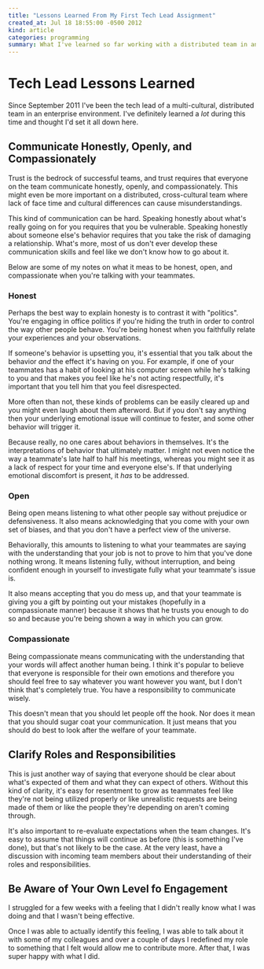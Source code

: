```yaml
---
title: "Lessons Learned From My First Tech Lead Assignment"
created_at: Jul 18 18:55:00 -0500 2012
kind: article
categories: programming
summary: What I've learned so far working with a distributed team in an enterprise environment.
---
```


# Tech Lead Lessons Learned

Since September 2011 I've been the tech lead of a multi-cultural,
distributed team in an enterprise environment. I've definitely learned
a _lot_ during this time and thought I'd set it all down here.

## Communicate Honestly, Openly, and Compassionately

Trust is the bedrock of successful teams, and trust requires that
everyone on the team communicate honestly, openly, and
compassionately. This might even be more important on a distributed,
cross-cultural team where lack of face time and cultural differences
can cause misunderstandings.

This kind of communication can be hard. Speaking honestly about what's
really going on for you requires that you be vulnerable. Speaking
honestly about someone else's behavior requires that you take the risk
of damaging a relationship. What's more, most of us don't ever develop
these communication skills and feel like we don't know how to go about
it.

Below are some of my notes on what it meas to be honest, open, and
compassionate when you're talking with your teammates.

### Honest

Perhaps the best way to explain honesty is to contrast it with
"politics". You're engaging in office politics if you're hiding the truth
in order to control the way other people behave. You're being honest
when you faithfully relate your experiences and your observations.

If someone's behavior is upsetting you, it's essential that you talk
about the behavior _and_ the effect it's having on you. For example,
if one of your teammates has a habit of looking at his computer screen
while he's talking to you and that makes you feel like he's not acting
respectfully, it's important that you tell him that you feel
disrespected.

More often than not, these kinds of problems can be easily cleared up
and you might even laugh about them afterword. But if you don't say
anything then your underlying emotional issue will continue to fester,
and some other behavior will trigger it.

Because really, no one cares about behaviors in themselves. It's the
interpretations of behavior that ultimately matter. I might not even notice
the way a teammate's late half to half his meetings, whereas you might
see it as a lack of respect for your time and everyone else's. If that
underlying emotional discomfort is present, it _has_ to be addressed.

### Open

Being open means listening to what other people say without prejudice or
defensiveness. It also means acknowledging that you come with your own
set of biases, and that you don't have a perfect view of the universe.

Behaviorally, this amounts to listening to what your teammates are
saying with the understanding that your job is not to prove to him
that you've done nothing wrong. It means listening fully, without
interruption, and being confident enough in yourself to investigate
fully what your teammate's issue is.

It also means accepting that you do mess up, and that your teammate is
giving you a gift by pointing out your mistakes (hopefully in a
compassionate manner) because it shows that he trusts you enough to do
so and because you're being shown a way in which you can grow.

### Compassionate

Being compassionate means communicating with the understanding that
your words will affect another human being. I think it's popular to
believe that everyone is responsible for their own emotions and
therefore you should feel free to say whatever you want however you
want, but I don't think that's completely true. You have a
responsibility to communicate wisely.

This doesn't mean that you should let people off the hook. Nor does it
mean that you should sugar coat your communication. It just means that
you should do best to look after the welfare of your teammate.

## Clarify Roles and Responsibilities

This is just another way of saying that everyone should be clear about
what's expected of them and what they can expect of others. Without
this kind of clarity, it's easy for resentment to grow as teammates
feel like they're not being utilized properly or like unrealistic
requests are being made of them or like the people they're depending
on aren't coming through.

It's also important to re-evaluate expectations when the team changes.
It's easy to assume that things will continue as before (this is
something I've done), but that's not likely to be the case. At the
very least, have a discussion with incoming team members about their
understanding of their roles and responsibilities.

## Be Aware of Your Own Level fo Engagement

I struggled for a few weeks with a feeling that I didn't really know
what I was doing and that I wasn't being effective.

Once I was able to actually identify this feeling, I was able to talk
about it with some of my colleagues and over a couple of days I
redefined my role to something that I felt would allow me to
contribute more. After that, I was super happy with what I did.

